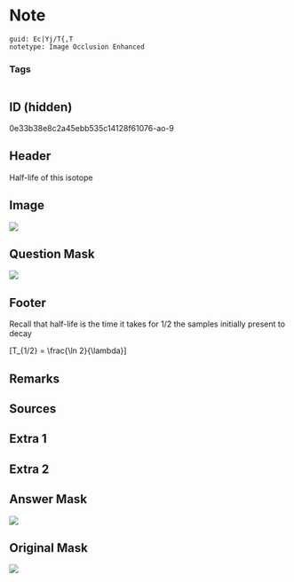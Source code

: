 # Note
```
guid: Ec|Yj/T{,T
notetype: Image Occlusion Enhanced
```

### Tags
```
```

## ID (hidden)
0e33b38e8c2a45ebb535c14128f61076-ao-9

## Header
Half-life of this isotope

## Image
<img src="tmpeky_3no3.png" />

## Question Mask
<img src="0e33b38e8c2a45ebb535c14128f61076-ao-9-Q.svg" />

## Footer
Recall that half-life is the time it takes for 1/2 the samples initially present to decay

\[T_{1/2} = \frac{\ln 2}{\lambda}\]

## Remarks


## Sources


## Extra 1


## Extra 2


## Answer Mask
<img src="0e33b38e8c2a45ebb535c14128f61076-ao-9-A.svg">

## Original Mask
<img src="0e33b38e8c2a45ebb535c14128f61076-ao-O.svg" />

